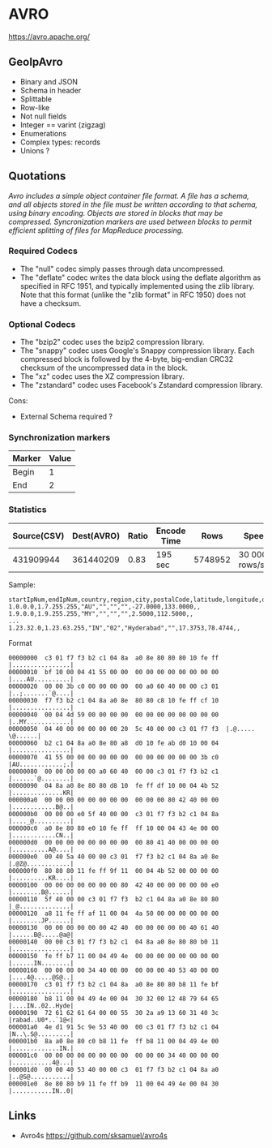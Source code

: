 # AVRO

https://avro.apache.org/

## GeoIpAvro

* Binary and JSON
* Schema in header
* Splittable
* Row-like
* Not null fields
* Integer == varint (zigzag)
* Enumerations
* Complex types: records
* Unions ?

## Quotations

_Avro includes a simple object container file format. A file has a schema, 
and all objects stored in the file must be written according to that schema, 
using binary encoding. Objects are stored in blocks that may be compressed. 
Syncronization markers are used between blocks to permit efficient splitting 
of files for MapReduce processing._

### Required Codecs

* The "null" codec simply passes through data uncompressed.
* The "deflate" codec writes the data block using the deflate algorithm as specified in RFC 1951, and typically implemented using the zlib library. Note that this format (unlike the "zlib format" in RFC 1950) does not have a checksum.

### Optional Codecs

* The "bzip2" codec uses the bzip2 compression library.
* The "snappy" codec uses Google's Snappy compression library. Each compressed block is followed by the 4-byte, big-endian CRC32 checksum of the uncompressed data in the block. 
* The "xz" codec uses the XZ compression library.
* The "zstandard" codec uses Facebook's Zstandard compression library.

Cons:
* External Schema required ?

### Synchronization markers

|Marker|Value|
|------|-----|
|Begin |1
|End   |2

### Statistics

|Source(CSV)|Dest(AVRO)|Ratio|Encode Time|Rows   |Speed          |Compression Codec|
|-----------|----------|-----|-----------|-------|---------------|-----------------|
|431909944  | 361440209|0.83 | 195 sec   |5748952|30 000 rows/sec|         ?       |

Sample:
```
startIpNum,endIpNum,country,region,city,postalCode,latitude,longitude,dmaCode,areaCode
1.0.0.0,1.7.255.255,"AU","","","",-27.0000,133.0000,,
1.9.0.0,1.9.255.255,"MY","","","",2.5000,112.5000,,
...
1.23.32.0,1.23.63.255,"IN","02","Hyderabad","",17.3753,78.4744,,
```

Format
```
00000000  c3 01 f7 f3 b2 c1 04 8a  a0 8e 80 80 80 10 fe ff  |................|
00000010  bf 10 00 04 41 55 00 00  00 00 00 00 00 00 00 00  |....AU..........|
00000020  00 00 3b c0 00 00 00 00  00 a0 60 40 00 00 c3 01  |..;.......`@....|
00000030  f7 f3 b2 c1 04 8a a0 8e  80 80 c8 10 fe ff cf 10  |................|
00000040  00 04 4d 59 00 00 00 00  00 00 00 00 00 00 00 00  |..MY............|
00000050  04 40 00 00 00 00 00 20  5c 40 00 00 c3 01 f7 f3  |.@..... \@......|
00000060  b2 c1 04 8a a0 8e 80 a8  d0 10 fe ab d0 10 00 04  |................|
00000070  41 55 00 00 00 00 00 00  00 00 00 00 00 00 3b c0  |AU............;.|
00000080  00 00 00 00 00 a0 60 40  00 00 c3 01 f7 f3 b2 c1  |......`@........|
00000090  04 8a a0 8e 80 80 d8 10  fe ff df 10 00 04 4b 52  |..............KR|
000000a0  00 00 00 00 00 00 00 00  00 00 00 80 42 40 00 00  |............B@..|
000000b0  00 00 00 e0 5f 40 00 00  c3 01 f7 f3 b2 c1 04 8a  |...._@..........|
000000c0  a0 8e 80 80 e0 10 fe ff  ff 10 00 04 43 4e 00 00  |............CN..|
000000d0  00 00 00 00 00 00 00 00  00 80 41 40 00 00 00 00  |..........A@....|
000000e0  00 40 5a 40 00 00 c3 01  f7 f3 b2 c1 04 8a a0 8e  |.@Z@............|
000000f0  80 80 80 11 fe ff 9f 11  00 04 4b 52 00 00 00 00  |..........KR....|
00000100  00 00 00 00 00 00 00 80  42 40 00 00 00 00 00 e0  |........B@......|
00000110  5f 40 00 00 c3 01 f7 f3  b2 c1 04 8a a0 8e 80 80  |_@..............|
00000120  a8 11 fe ff af 11 00 04  4a 50 00 00 00 00 00 00  |........JP......|
00000130  00 00 00 00 00 00 42 40  00 00 00 00 00 40 61 40  |......B@.....@a@|
00000140  00 00 c3 01 f7 f3 b2 c1  04 8a a0 8e 80 80 b0 11  |................|
00000150  fe ff b7 11 00 04 49 4e  00 00 00 00 00 00 00 00  |......IN........|
00000160  00 00 00 00 34 40 00 00  00 00 00 40 53 40 00 00  |....4@.....@S@..|
00000170  c3 01 f7 f3 b2 c1 04 8a  a0 8e 80 80 b8 11 fe bf  |................|
00000180  b8 11 00 04 49 4e 00 04  30 32 00 12 48 79 64 65  |....IN..02..Hyde|
00000190  72 61 62 61 64 00 00 55  30 2a a9 13 60 31 40 3c  |rabad..U0*..`1@<|
000001a0  4e d1 91 5c 9e 53 40 00  00 c3 01 f7 f3 b2 c1 04  |N..\.S@.........|
000001b0  8a a0 8e 80 c0 b8 11 fe  ff b8 11 00 04 49 4e 00  |.............IN.|
000001c0  00 00 00 00 00 00 00 00  00 00 00 34 40 00 00 00  |...........4@...|
000001d0  00 00 40 53 40 00 00 c3  01 f7 f3 b2 c1 04 8a a0  |..@S@...........|
000001e0  8e 80 80 b9 11 fe ff b9  11 00 04 49 4e 00 04 30  |...........IN..0|
```

## Links 

* Avro4s https://github.com/sksamuel/avro4s